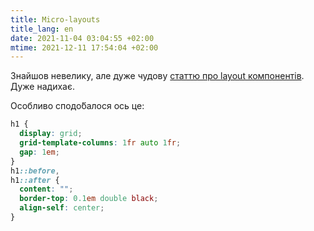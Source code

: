 ```yaml
---
title: Micro-layouts
title_lang: en
date: 2021-11-04 03:04:55 +02:00
mtime: 2021-12-11 17:54:04 +02:00
---
```


Знайшов невелику, але дуже чудову [статтю про <span lang="en">layout</span> компонентів][1]. Дуже надихає.

Особливо сподо́балося ось це:

```css
h1 {
  display: grid;
  grid-template-columns: 1fr auto 1fr;
  gap: 1em;
}
h1::before,
h1::after {
  content: "";
  border-top: 0.1em double black;
  align-self: center;
}
```

[1]: https://web.dev/learn/design/micro-layouts/
